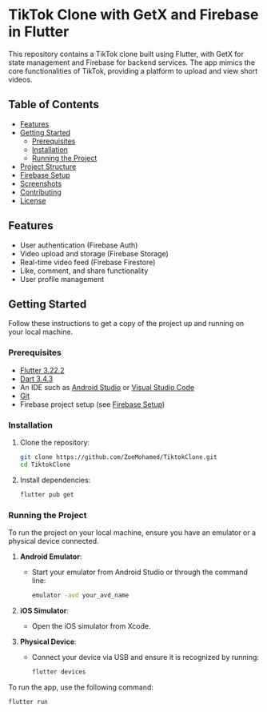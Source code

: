 # TikTok Clone with GetX and Firebase in Flutter

This repository contains a TikTok clone built using Flutter, with GetX for state management and Firebase for backend services. The app mimics the core functionalities of TikTok, providing a platform to upload and view short videos.

## Table of Contents

- [Features](#features)
- [Getting Started](#getting-started)
  - [Prerequisites](#prerequisites)
  - [Installation](#installation)
  - [Running the Project](#running-the-project)
- [Project Structure](#project-structure)
- [Firebase Setup](#firebase-setup)
- [Screenshots](#screenshots)
- [Contributing](#contributing)
- [License](#license)

## Features

- User authentication (Firebase Auth)
- Video upload and storage (Firebase Storage)
- Real-time video feed (Firebase Firestore)
- Like, comment, and share functionality
- User profile management

## Getting Started

Follow these instructions to get a copy of the project up and running on your local machine.

### Prerequisites

- [Flutter 3.22.2](https://docs.flutter.dev/get-started/install) 
- [Dart 3.4.3](https://dart.dev/get-dart)
- An IDE such as [Android Studio](https://developer.android.com/studio) or [Visual Studio Code](https://code.visualstudio.com/)
- [Git](https://git-scm.com/)
- Firebase project setup (see [Firebase Setup](#firebase-setup))

### Installation

1. Clone the repository:
    ```bash
    git clone https://github.com/ZoeMohamed/TiktokClone.git
    cd TiktokClone
    ```

2. Install dependencies:
    ```bash
    flutter pub get
    ```

### Running the Project

To run the project on your local machine, ensure you have an emulator or a physical device connected.

1. **Android Emulator**:
    - Start your emulator from Android Studio or through the command line:
      ```bash
      emulator -avd your_avd_name
      ```

2. **iOS Simulator**:
    - Open the iOS simulator from Xcode.

3. **Physical Device**:
    - Connect your device via USB and ensure it is recognized by running:
      ```bash
      flutter devices
      ```

To run the app, use the following command:
```bash
flutter run
